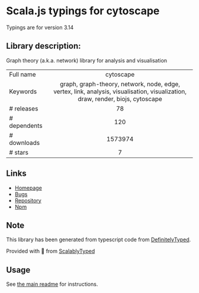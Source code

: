 
# Scala.js typings for cytoscape

Typings are for version 3.14

## Library description:
Graph theory (a.k.a. network) library for analysis and visualisation

|                    |                 |
| ------------------ | :-------------: |
| Full name          | cytoscape |
| Keywords           | graph, graph-theory, network, node, edge, vertex, link, analysis, visualisation, visualization, draw, render, biojs, cytoscape |
| # releases         | 78 |
| # dependents       | 120 |
| # downloads        | 1573974 |
| # stars            | 7 |

## Links
- [Homepage](http://js.cytoscape.org)
- [Bugs](https://github.com/cytoscape/cytoscape.js/issues)
- [Repository](https://github.com/cytoscape/cytoscape.js)
- [Npm](https://www.npmjs.com/package/cytoscape)
    


## Note
This library has been generated from typescript code from [DefinitelyTyped](https://definitelytyped.org).

Provided with :purple_heart: from [ScalablyTyped](https://github.com/oyvindberg/ScalablyTyped)

## Usage
See [the main readme](../../readme.md) for instructions.



